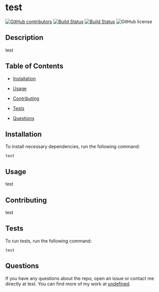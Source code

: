 # test
  [![GitHub contributors](https://img.shields.io/github/contributors/Naereen/StrapDown.js.svg)](https://GitHub.com/dnsghd49/goodReadMeGen/graphs/contributors/)
  [![Build Status](https://img.shields.io/github/forks/dnsghd49/goodReadMeGen.svg)](https://github.com/dnsghd49/goodReadMeGen/network)
  [![Build Status](https://img.shields.io/github/stars/dnsghd49/goodReadMeGen.svg)](https://github.com/dnsghd49/goodReadMeGen)
  ![GitHub license](https://img.shields.io/badge/license-MIT-blue.svg)


## Description

test

## Table of Contents 

* [Installation](#installation)

* [Usage](#usage)

* [Contributing](#contributing)

* [Tests](#tests)

* [Questions](#questions)

## Installation

To install necessary dependencies, run the following command:

```
test
```

## Usage

test


  
## Contributing

test

## Tests

To run tests, run the following command:

```
test
```

## Questions

If you have any questions about the repo, open an issue or contact me directly at test. You can find more of my work at [undefined](https://github.com/undefined/).
